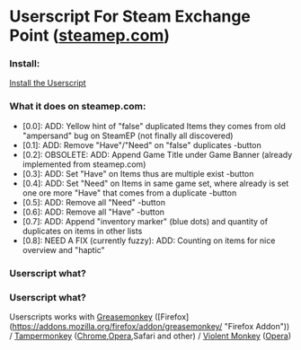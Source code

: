 # Userscript For Steam Exchange Point ([steamep.com](https://steamep.com/ "Steam Exchange Point"))

### Install:
[Install the Userscript](https://raw.githubusercontent.com/cnleo/userscripts/master/steamep/steamep-userscript.user.js "Install the Userscript")

### What it does on steamep.com:

 *	[0.0]: ADD: Yellow hint of "false" duplicated Items they comes from old "ampersand" bug on SteamEP (not finally all discovered)
 *	[0.1]: ADD: Remove "Have"/"Need" on "false" duplicates -button
 *	[0.2]: OBSOLETE: ADD: Append Game Title under Game Banner (already implemented from steamep.com)
 *	[0.3]: ADD: Set "Have" on Items thus are multiple exist -button
 *	[0.4]: ADD: Set "Need" on Items in same game set, where already is set one ore more "Have" that comes from a duplicate -button
 *	[0.5]: ADD: Remove all "Need" -button
 *	[0.6]: ADD: Remove all "Have" -button
 *	[0.7]: ADD: Append "inventory marker" (blue dots) and quantity of duplicates on items in other lists
 *	[0.8]: NEED A FIX (currently fuzzy): ADD: Counting on items for nice overview and "haptic"
 
### Userscript what?

### Userscript what?
Userscripts works with [Greasemonkey](http://www.greasespot.net/ "Greasemonkey Website") ([Firefox] (https://addons.mozilla.org/firefox/addon/greasemonkey/ "Firefox Addon")) / [Tampermonkey](https://tampermonkey.net/ "Tampermonkey Website") ([Chrome](https://chrome.google.com/webstore/detail/tampermonkey/dhdgffkkebhmkfjojejmpbldmpobfkfo "Chrome Addon"),[Opera](https://addons.opera.com/extensions/details/tampermonkey-beta/ "Opera Addon"),Safari and other) / [Violent Monkey](https://github.com/Violentmonkey/Violentmonkey "Violent Monkey  Website")  ([Opera](https://addons.opera.com/extensions/details/violent-monkey/ "Opera Addon"))



